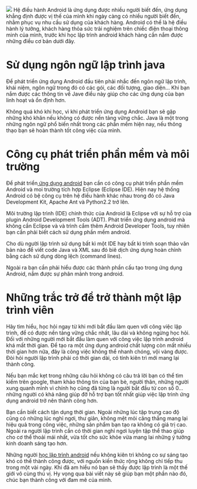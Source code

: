 ![](https://images.viblo.asia/dc84c218-d90a-4ae1-864a-3c7ea7012ee8.jpg)
Hệ điều hành Android là ứng dụng được nhiều người biết đến, ứng dụng khẳng định được vị thế của mình khi ngày càng có nhiều người biết đến, nhằm phục vụ nhu cầu sử dụng của khách hàng. Android có thể là hệ điều hành lý tưởng, khách hàng thỏa sức trải nghiệm trên chiếc điện thoại thông minh của mình, trước khi học lập trình android khách hàng cần nắm được những điều cơ bản dưới đây.
# Sử dụng ngôn ngữ lập trình java
Để phát triển ứng dụng Android đầu tiên phải nhắc đến ngôn ngữ lập trình, khái niệm, ngôn ngữ trong đó có các gói, các đối tượng, giao diện… Khi bạn nắm được các thông tin về Jave điều này giúp cho các ứng dụng của bạn linh hoạt và ổn định hơn.

Không quá khó khi học, vì khi phát triển ứng dụng Android bạn sẽ gặp những khó khăn nếu không có được nền tảng vững chắc. Java là một trong những ngôn ngữ phổ biến nhất trong các phần mềm hiện nay, nếu thông thạo bạn sẽ hoàn thành tốt công việc của mình.
# Công cụ phát triển phần mềm và môi trường
Để phát triển[ ứng dụng android](https://vntalking.com) bạn cần có công cụ phát triển phần mềm Android và moi trường tích hợp Eclipse (Eclipse IDE). Hiện nay hệ thống Android có bệ công cụ trên hệ điều hành khác nhau trong đó có Java Development Kit, Apache Ant và Python2.2 trở lên.

Môi trường lập trình (IDE) chính thức của Android là Eclipse với sự hỗ trợ của plugin Android Development Tools (ADT). Phát triển ứng dụng android mà không cần Eclipse và và trình cắm thêm Android Developer Tools, tuy nhiên bạn cần phải biết cách sử dụng phần mềm android.

Cho dù người lập trình sử dụng bất kì một IDE hay bất kì trình soạn thảo văn bản nào để viết code Java và XML sau đó biê dịch ứng dụng hoàn chỉnh bằng cách sử dụng dòng lệch (command lines). 

Ngoài ra bạn cần phải hiểu được các thành phần cấu tạo trong ứng dụng Android, nắm được sự phân mảnh trong android.
# Những trắc trở để trở thành một lập trình viên
Hãy tìm hiểu, học hỏi ngay từ khi mới bắt đầu làm quen với công việc lập trình, để có được nền tảng vững chắc nhất, lâu dài và không ngừng học hỏi. Đối với những người mới bắt đầu làm quen với công việc lập trình android khá mất thời gian. Để tạo ra một ứng dụng android chất lượng còn mất nhiều thời gian hơn nữa, đây là công việc không thể nhanh chóng, vội vàng được. Đòi hỏi người lập trình phải có thời gian dài, có tính kiên trì mới mang lại thành công.

Nếu bạn mắc kẹt trong những câu hỏi không có câu trả lời bạn có thể tìm kiếm trên google, tham khảo thông tin của bạn bè, người thân, những người xung quanh mình vì chính họ cũng đã từng là người bắt đầu từ con số 0… những người có khả năng giúp đỡ hỗ trợ bạn tốt nhất giúp việc lập trình ứng dụng android trở nên thành công hơn. 

Bạn cần biết cách tận dụng thời gian. Ngoài những lúc tập trung cao độ cũng có những lúc nghỉ ngơi, thư giãn, không mệt mỏi căng thẳng mang lại hiệu quả trong công việc, những sản phẩm bạn tạo ra không có giá trị cao. Ngoài ra người lập trình cần có thời gian nghỉ ngơi luyện tập thể thao giúp cho cơ thể thoải mái nhất, vừa tốt cho sức khỏe vừa mang lai những ý tưởng kinh doanh sáng tạo hơn.

Những người [học lập trình android](https://vntalking.com) nếu không kiên trì không co sự sáng tạo khó có thể thành công được, với nguồn kiến thức rộng không chỉ tiếp thu trong một vài ngày. Khi đã am hiểu nó bạn sẽ thấy được lập trình là một thế giới vô cùng thú vị. Hy vọng qua bài viết này sẽ giúp bạn một phần nào đó, chúc bạn thành công với đam mê của mình.